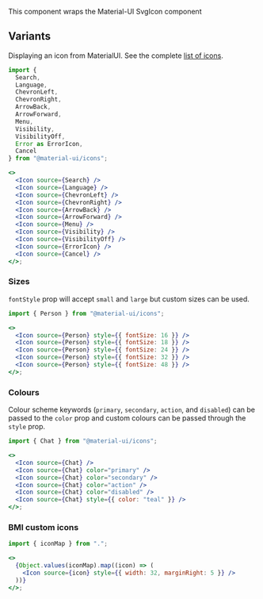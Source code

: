 This component wraps the Material-UI SvgIcon component

## Variants

Displaying an icon from MaterialUI. See the complete [list of icons](https://material-ui.com/components/material-icons/).

```jsx
import {
  Search,
  Language,
  ChevronLeft,
  ChevronRight,
  ArrowBack,
  ArrowForward,
  Menu,
  Visibility,
  VisibilityOff,
  Error as ErrorIcon,
  Cancel
} from "@material-ui/icons";

<>
  <Icon source={Search} />
  <Icon source={Language} />
  <Icon source={ChevronLeft} />
  <Icon source={ChevronRight} />
  <Icon source={ArrowBack} />
  <Icon source={ArrowForward} />
  <Icon source={Menu} />
  <Icon source={Visibility} />
  <Icon source={VisibilityOff} />
  <Icon source={ErrorIcon} />
  <Icon source={Cancel} />
</>;
```

### Sizes

`fontStyle` prop will accept `small` and `large` but custom sizes can be used.

```jsx
import { Person } from "@material-ui/icons";

<>
  <Icon source={Person} style={{ fontSize: 16 }} />
  <Icon source={Person} style={{ fontSize: 18 }} />
  <Icon source={Person} style={{ fontSize: 24 }} />
  <Icon source={Person} style={{ fontSize: 32 }} />
  <Icon source={Person} style={{ fontSize: 48 }} />
</>;
```

### Colours

Colour scheme keywords (`primary`, `secondary`, `action`, and `disabled`) can be
passed to the `color` prop and custom colours can be passed through the `style`
prop.

```jsx
import { Chat } from "@material-ui/icons";

<>
  <Icon source={Chat} />
  <Icon source={Chat} color="primary" />
  <Icon source={Chat} color="secondary" />
  <Icon source={Chat} color="action" />
  <Icon source={Chat} color="disabled" />
  <Icon source={Chat} style={{ color: "teal" }} />
</>;
```

### BMI custom icons

```jsx
import { iconMap } from ".";

<>
  {Object.values(iconMap).map((icon) => (
    <Icon source={icon} style={{ width: 32, marginRight: 5 }} />
  ))}
</>;
```
